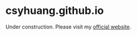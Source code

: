 # csyhuang.github.io

Under construction. Please visit my [official website](http://home.uchicago.edu/~csyhuang/).